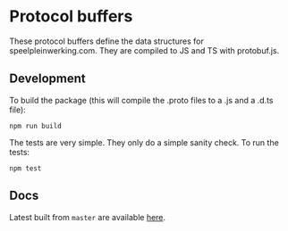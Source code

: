 # Protocol buffers

These protocol buffers define the data structures for speelpleinwerking.com. They are compiled to JS and TS with protobuf.js.

## Development

To build the package (this will compile the .proto files to a .js and a .d.ts file):

```
npm run build
```

The tests are very simple. They only do a simple sanity check. To run the tests:

```
npm test
```

## Docs

Latest built from `master` are available [here](https://speelpleinwerking-com.github.io/protobufs/).

